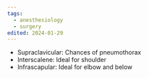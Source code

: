 ```yaml
---
tags:
  - anesthesiology
  - surgery
edited: 2024-01-29
---
```

- Supraclavicular: Chances of pneumothorax 
- Interscalene: Ideal for shoulder
- Infrascapular: Ideal for elbow and below